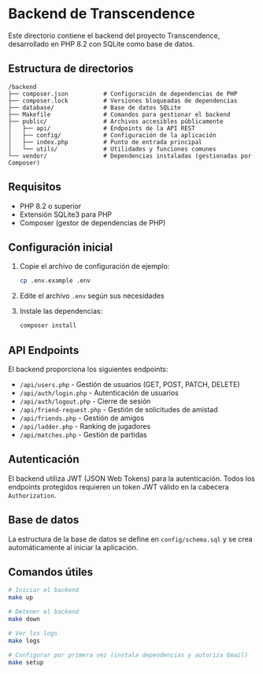 # Backend de Transcendence

Este directorio contiene el backend del proyecto Transcendence, desarrollado en PHP 8.2 con SQLite como base de datos.

## Estructura de directorios

```
/backend
├── composer.json          # Configuración de dependencias de PHP
├── composer.lock          # Versiones bloqueadas de dependencias
├── database/              # Base de datos SQLite
├── Makefile               # Comandos para gestionar el backend
├── public/                # Archivos accesibles públicamente
│   ├── api/               # Endpoints de la API REST
│   ├── config/            # Configuración de la aplicación
│   ├── index.php          # Punto de entrada principal
│   └── utils/             # Utilidades y funciones comunes
└── vendor/                # Dependencias instaladas (gestionadas por Composer)
```

## Requisitos

- PHP 8.2 o superior
- Extensión SQLite3 para PHP
- Composer (gestor de dependencias de PHP)

## Configuración inicial

1. Copie el archivo de configuración de ejemplo:
   ```bash
   cp .env.example .env
   ```

2. Edite el archivo `.env` según sus necesidades

3. Instale las dependencias:
   ```bash
   composer install
   ```

## API Endpoints

El backend proporciona los siguientes endpoints:

- `/api/users.php` - Gestión de usuarios (GET, POST, PATCH, DELETE)
- `/api/auth/login.php` - Autenticación de usuarios
- `/api/auth/logout.php` - Cierre de sesión
- `/api/friend-request.php` - Gestión de solicitudes de amistad
- `/api/friends.php` - Gestión de amigos
- `/api/ladder.php` - Ranking de jugadores
- `/api/matches.php` - Gestión de partidas

## Autenticación

El backend utiliza JWT (JSON Web Tokens) para la autenticación. Todos los endpoints protegidos requieren un token JWT válido en la cabecera `Authorization`.

## Base de datos

La estructura de la base de datos se define en `config/schema.sql` y se crea automáticamente al iniciar la aplicación.

## Comandos útiles

```bash
# Iniciar el backend
make up

# Detener el backend
make down

# Ver los logs
make logs

# Configurar por primera vez (instala dependencias y autoriza Gmail)
make setup
```